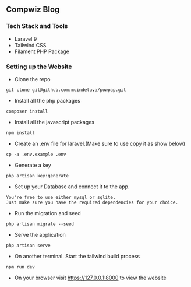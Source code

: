 ## Compwiz Blog

### Tech Stack and Tools

- Laravel 9
- Tailwind CSS
- Filament PHP Package

### Setting up the Website

- Clone the repo

```
git clone git@github.com:muindetuva/powpap.git
```

- Install all the php packages

```
composer install
```

- Install all the javascript packages

```
npm install
```

- Create an .env file for laravel.(Make sure to use copy it as show below)

```
cp -a .env.example .env
```

- Generate a key

```
php artisan key:generate
```

- Set up your Database and connect it to the app.

```
You're free to use either mysql or sqlite. 
Just make sure you have the required dependencies for your choice.
```

- Run the migration and seed

```
php artisan migrate --seed
```

- Serve the application

```
php artisan serve
```

- On another terminal. Start the tailwind build process

```
npm run dev
```

- On your browser visit https://127.0.0.1:8000 to view the website
